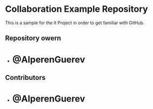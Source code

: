 # Collaboration Example Repository

This is a sample for the It Project in order to get familiar with GitHub.

## Repository owern

* # @AlperenGuerev

## Contributors

* # @AlperenGuerev
